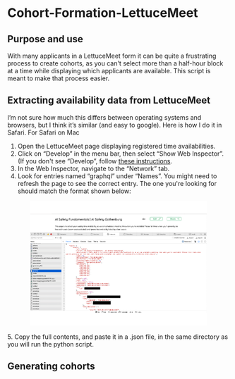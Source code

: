 # Cohort-Formation-LettuceMeet

## Purpose and use

With many applicants in a LettuceMeet form it can be quite a frustrating process to create cohorts, as you can't select more than a half-hour block at a time while displaying which applicants are available. This script is meant to make that process easier.

## Extracting availability data from LettuceMeet
I’m not sure how much this differs between operating systems and browsers, but I think it’s similar (and easy to google). Here is how I do it in Safari.
For Safari on Mac
1. Open the LettuceMeet page displaying registered time availabilities.
2. Click on “Develop” in the menu bar, then select “Show Web Inspector”. (If you don't see “Develop”, follow [these instructions](https://support.apple.com/en-il/guide/safari/sfri20948/mac).
3. In the Web Inspector, navigate to the “Network” tab.
4. Look for entries named “graphql” under “Names”. You might need to refresh the page to see the correct entry. The one you're looking for should match the format shown below:

<p align="center">
  <img src="LettuceMeetgraphql.pdf" width="400" title="Format of the graphql to locate">
</p>
5. Copy the full contents, and paste it in a .json file, in the same directory as you will run the python script.

## Generating cohorts

